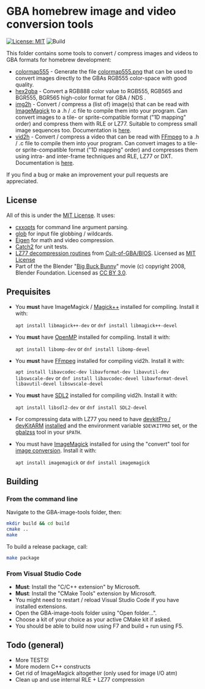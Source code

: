 # GBA homebrew image and video conversion tools

[![License: MIT](https://img.shields.io/badge/License-MIT-yellow.svg)](https://opensource.org/licenses/MIT) ![Build](https://github.com/HorstBaerbel/gba-image-tools/workflows/Build/badge.svg)

This folder contains some tools to convert / compress images and videos to GBA formats for homebrew development:  

* [colormap555](src/colormap555.cpp) - Generate the file [colormap555.png](colormap555.png) that can be used to convert images directly to the GBAs RGB555 color-space with good quality.
* [hex2gba](src/hex2gba.cpp) - Convert a RGB888 color value to RGB555, RGB565 and BGR555, BGR565 high-color format for GBA / NDS .
* [img2h](src/img2h.cpp) - Convert / compress a (list of) image(s) that can be read with [ImageMagick](https://imagemagick.org/index.php) to a .h / .c file to compile them into your program. Can convert images to a tile- or sprite-compatible format ("1D mapping" order) and compress them with RLE or LZ77. Suitable to compress small image sequences too. Documentation is [here](img2h.md).
* [vid2h](src/vid2h.cpp) - Convert / compress a video that can be read with [FFmpeg](https://www.ffmpeg.org/) to a .h / .c file to compile them into your program. Can convert images to a tile- or sprite-compatible format ("1D mapping" order) and compresses them using intra- and inter-frame techniques and RLE, LZ77 or DXT. Documentation is [here](vid2h.md).

If you find a bug or make an improvement your pull requests are appreciated.

## License

All of this is under the [MIT License](LICENSE). It uses:

* [cxxopts](https://github.com/jarro2783/cxxopts) for command line argument parsing.
* [glob](https://github.com/p-ranav/glob) for input file globbing / wildcards.
* [Eigen](https://gitlab.com/libeigen) for math and video compression.
* [Catch2](https://github.com/catchorg/Catch2) for unit tests.
* [LZ77 decompression routines](gba/video/lz77.s) from [Cult-of-GBA/BIOS](https://github.com/Cult-of-GBA/BIOS/blob/master/bios_calls/decompression/lz77.s). Licensed as [MIT License](https://github.com/Cult-of-GBA/BIOS/blob/master/LICENSE)
* Part of the the Blender "[Big Buck Bunny](www.bigbuckbunny.org)" movie (c) copyright 2008, Blender Foundation. Licensed as [CC BY 3.0](https://creativecommons.org/licenses/by/3.0/).

## Prequisites

* You **must** have ImageMagick / [Magick++](https://imagemagick.org/script/magick++.php) installed for compiling. Install it with:

  ```apt install libmagick++-dev``` or ```dnf install libmagick++-devel```

* You **must** have [OpenMP](https://www.openmp.org/) installed for compiling. Install it with:

  ```apt install libomp-dev``` or ```dnf install libomp-devel```

* You **must** have [FFmpeg](https://www.ffmpeg.org/) installed for compiling vid2h. Install it with:

  ```apt install libavcodec-dev libavformat-dev libavutil-dev libswscale-dev``` or ```dnf install libavcodec-devel libavformat-devel libavutil-devel libswscale-devel```

* You **must** have [SDL2](https://www.libsdl.org/) installed for compiling vid2h. Install it with:

  ```apt install libsdl2-dev``` or ```dnf install SDL2-devel```

* For compressing data with LZ77 you need to have [devkitPro / devKitARM](https://devkitpro.org) [installed](https://devkitpro.org/wiki/Getting_Started) and the environment variable ```$DEVKITPRO``` set, or the [gbalzss](https://github.com/devkitPro/gba-tools) tool in your ```$PATH```.

* You must have [ImageMagick](https://imagemagick.org/index.php) installed for using the "convert" tool for [image conversion](img2h.md#convert-an-image-to-gba-rgb555-format-with-a-restricted-number-of-colors). Install it with:

  ```apt install imagemagick``` or ```dnf install imagemagick```

## Building

### From the command line

Navigate to the GBA-image-tools folder, then:

```sh
mkdir build && cd build
cmake ..
make
```

To build a release package, call:

```sh
make package
```

### From Visual Studio Code

* **Must**: Install the "C/C++ extension" by Microsoft.
* **Must**: Install the "CMake Tools" extension by Microsoft.
* You might need to restart / reload Visual Studio Code if you have installed extensions.
* Open the GBA-image-tools folder using "Open folder...".
* Choose a kit of your choice as your active CMake kit if asked.
* You should be able to build now using F7 and build + run using F5.

## Todo (general)

* More TESTS!
* More modern C++ constructs
* Get rid of ImageMagick altogether (only used for image I/O atm)
* Clean up and use internal RLE + LZ77 compression
